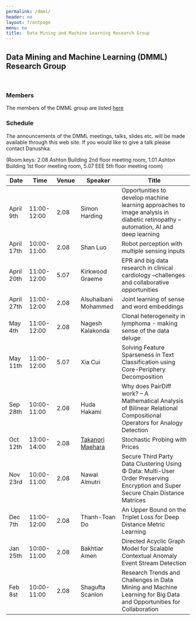 ```yaml
---
permalink: /dmml/
header: no
layout: frontpage
menu: no
title:  Data Mining and Machine Learning Research Group
---
```


## Data Mining and Machine Learning (DMML) Research Group 

<br>

### Members
The members of the DMML group are listed [here](https://www.liverpool.ac.uk/computer-science/research/artificial-intelligence/dmml/people/#d.en.695953)

### Schedule
The announcements of the DMML meetings, talks, slides etc. will be made available through this web site.
If you would like to give a talk please contact Danushka.

(Room keys: 2.08 Ashton Building 2nd floor meeting room, 1.01 Ashton Building 1st floor meeting room, 5.07 EEE 5th floor meeting room)

| Date              | Time        | Venue | Speaker          |                             Title              |             
| ------------------| ------------| -----|------------------|-------------------------------------------------|
| April 9th   | 11:00-12:00 | 2.08  | Simon Harding    | Opportunities to develop machine learning approaches to image analysis in diabetic retinopathy – automation, AI and deep learning                                           | 
| April 17th  | 10:00-11:00 | 2.08  | Shan Luo         | Robot perception with multiple sensing inputs                                          | 
| April 20th  | 11:00-12:00 | 5.07  | Kirkwood Graeme  | EPR and big data research in clinical cardiology –challenges and collaborative opportunities| 
| April 27th | 11:00-12:00 | 2.08| Alsuhaibani Mohammed | Joint learning of sense and word embeddings |
| May 4th | 11:00-12:00 |2.08 | Nagesh Kalakonda|  Clonal heterogeneity in lymphoma - making sense of the data deluge| 
| May 11th | 11:00-12:00 | 5.07| Xia Cui| Solving Feature Sparseness in Text Classification using Core-Periphery Decomposition|
| Sep 28th | 10:00-11:00 | 2.08 |Huda Hakami | Why does PairDiff work? – A Mathematical Analysis of Bilinear Relational Compositional Operators for Analogy Detection|
| Oct 12th | 13:00-14:00 | 2.08 | [Takanori Maehara](http://www.prefield.com/) | Stochastic Probing with Prices| 
| Nov 23rd | 10:00-11:00 | 2.08 | Nawal Almutri | Secure Third Party Data Clustering Using Φ Data: Multi-User Order Preserving Encryption and Super Secure Chain Distance Matrices |
| Dec 7th | 11:00-12:00 | 2.08 | Thanh-Toan Do | An Upper Bound on the Triplet Loss for Deep Distance Metric Learning |
| Jan 25th | 10:00-11:00 | 2.08 | Bakhtiar Amen | Directed Acyclic Graph Model for Scalable Contextual Anomaly Event Stream Detection |
| Feb 8st | 10:00-11:00 | 2.08 | Shagufta Scanlon | Research Trends and Challenges in Data Mining and Machine Learning for Big Data and Opportunities for Collaboration |



